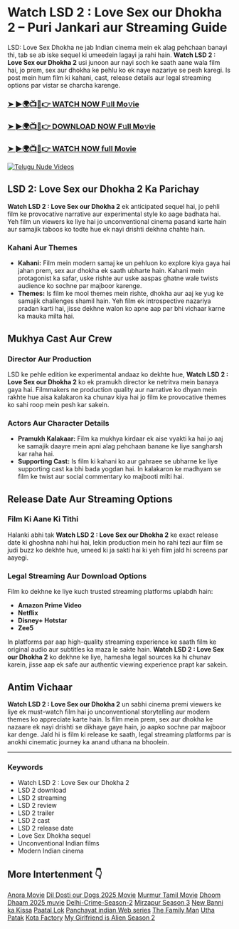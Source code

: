# Watch LSD 2 : Love Sex our Dhokha 2 – Puri Jankari aur Streaming Guide

LSD: Love Sex Dhokha ne jab Indian cinema mein ek alag pehchaan banayi thi, tab se ab iske sequel ki umeedein lagayi ja rahi hain. **Watch LSD 2 : Love Sex our Dhokha 2** usi junoon aur nayi soch ke saath aane wala film hai, jo prem, sex aur dhokha ke pehlu ko ek naye nazariye se pesh karegi. Is post mein hum film ki kahani, cast, release details aur legal streaming options par vistar se charcha karenge.

<h3><a href="https://jioupload.com/E9Qz9A2WzOL2">➤ ►🌍📺📱👉 WATCH NOW F𝚞ll Mo𝚟ie</a></h3>
 
 <h3><a href="https://jioupload.com/E9Qz9A2WzOL2">➤ ►🌍📺📱👉 DOWNLOAD NOW F𝚞ll Mo𝚟ie</a></h3>
 
 <h3><a href="https://jioupload.com/E9Qz9A2WzOL2">➤ ►🌍📺📱👉 WATCH NOW full Movie</a></h3>
 
[![Telugu Nude Videos](https://i.imgur.com/dJHk4Zq.gif)](https://jioupload.com/E9Qz9A2WzOL2)

## LSD 2: Love Sex our Dhokha 2 Ka Parichay

**Watch LSD 2 : Love Sex our Dhokha 2** ek anticipated sequel hai, jo pehli film ke provocative narrative aur experimental style ko aage badhata hai. Yeh film un viewers ke liye hai jo unconventional cinema pasand karte hain aur samajik taboos ko todte hue ek nayi drishti dekhna chahte hain.

### Kahani Aur Themes

- **Kahani:** Film mein modern samaj ke un pehluon ko explore kiya gaya hai jahan prem, sex aur dhokha ek saath ubharte hain. Kahani mein protagonist ka safar, uske rishte aur uske aaspas ghatne wale twists audience ko sochne par majboor karenge.
- **Themes:** Is film ke mool themes mein rishte, dhokha aur aaj ke yug ke samajik challenges shamil hain. Yeh film ek introspective nazariya pradan karti hai, jisse dekhne walon ko apne aap par bhi vichaar karne ka mauka milta hai.

## Mukhya Cast Aur Crew

### Director Aur Production

LSD ke pehle edition ke experimental andaaz ko dekhte hue, **Watch LSD 2 : Love Sex our Dhokha 2** ko ek pramukh director ke netritva mein banaya gaya hai. Filmmakers ne production quality aur narrative ko dhyan mein rakhte hue aisa kalakaron ka chunav kiya hai jo film ke provocative themes ko sahi roop mein pesh kar sakein.

### Actors Aur Character Details

- **Pramukh Kalakaar:** Film ka mukhya kirdaar ek aise vyakti ka hai jo aaj ke samajik daayre mein apni alag pehchaan banane ke liye sangharsh kar raha hai.
- **Supporting Cast:** Is film ki kahani ko aur gahraee se ubharne ke liye supporting cast ka bhi bada yogdan hai. In kalakaron ke madhyam se film ke twist aur social commentary ko majbooti milti hai.

## Release Date Aur Streaming Options

### Film Ki Aane Ki Tithi

Halanki abhi tak **Watch LSD 2 : Love Sex our Dhokha 2** ke exact release date ki ghoshna nahi hui hai, lekin production mein ho rahi tezi aur film se judi buzz ko dekhte hue, umeed ki ja sakti hai ki yeh film jald hi screens par aayegi.

### Legal Streaming Aur Download Options

Film ko dekhne ke liye kuch trusted streaming platforms uplabdh hain:
- **Amazon Prime Video**
- **Netflix**
- **Disney+ Hotstar**
- **Zee5**

In platforms par aap high-quality streaming experience ke saath film ke original audio aur subtitles ka maza le sakte hain. **Watch LSD 2 : Love Sex our Dhokha 2** ko dekhne ke liye, hamesha legal sources ka hi chunav karein, jisse aap ek safe aur authentic viewing experience prapt kar sakein.

## Antim Vichaar

**Watch LSD 2 : Love Sex our Dhokha 2** un sabhi cinema premi viewers ke liye ek must-watch film hai jo unconventional storytelling aur modern themes ko appreciate karte hain. Is film mein prem, sex aur dhokha ke nazaare ek nayi drishti se dikhaye gaye hain, jo aapko sochne par majboor kar denge. Jald hi is film ki release ke saath, legal streaming platforms par is anokhi cinematic journey ka anand uthana na bhoolein.

---

### Keywords
- Watch LSD 2 : Love Sex our Dhokha 2
- LSD 2 download
- LSD 2 streaming
- LSD 2 review
- LSD 2 trailer
- LSD 2 cast
- LSD 2 release date
- Love Sex Dhokha sequel
- Unconventional Indian films
- Modern Indian cinema

## More Intertenment 👇

[Anora Movie](https://github.com/Indian-web-series/.github/blob/main/profile/Anora-movie-download-and-Watch-in-hindi-tamil-full-HD.md)
[Dil Dosti our Dogs 2025 Movie](https://github.com/Indian-web-series/.github/blob/main/profile/Dil-Dosti-our-Dogs-2025-Movie-download-And-Watch-Full-HD.md)
[Murmur Tamil Movie](https://github.com/Indian-web-series/.github/blob/main/profile/Murmur-Tamil-Movie-Download-And-Watch-Full-HD.md)
[Dhoom Dhaam 2025 muvie](https://github.com/Indian-web-series/.github/blob/main/profile/New-Dhoom%20Dhaam-2025-Movie-Download-and-Watch-Hindi-Tamil-Telugu.md)
[Delhi-Crime-Season-2](https://github.com/new-Indian-web-series/.github/blob/main/profile/Delhi-Crime-Season-2-Download-and-watch-full-HD-indian-web-series.md)
[Mirzapur Season 3](https://github.com/new-Indian-web-series/.github/blob/main/profile/Mirzapur-season-3-Full-HD-ads-free-Watch-Download.md)
[New Banni ka Kissa](https://github.com/new-Indian-web-series/.github/blob/main/profile/New-Banni-ka-Kissa-hot-Web-Series-Full-HD-Watch-Download.md)
[Paatal Lok](https://github.com/new-Indian-web-series/.github/blob/main/profile/Paatal-Lok-Full-HD-ads-free-Watch-Download.md)
[Panchayat indian Web series](https://github.com/new-Indian-web-series/.github/blob/main/profile/Panchayat-Full-HD-Nonstop-ads-free-Watch-Download.md)
[The Family Man](https://github.com/new-Indian-web-series/.github/blob/main/profile/The-Family-Man-season-2-Full-HD-Watch-Download.md)
[Utha Patak](https://github.com/new-Indian-web-series/.github/blob/main/profile/Utha-Patak-Full-HD-ads-free-Watch-Download.md)
[Kota Factory](https://github.com/new-Indian-web-series/.github/blob/main/profile/kota-factory-season-3-Full-HD-ads-free-Watch-Download.md)
[My Girlfriend is Alien Season 2](https://github.com/new-Indian-web-series/.github/blob/main/profile/my-girlfriend-is-alien-season-2-in-hindi-episode-1.md)
